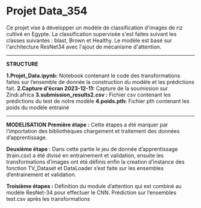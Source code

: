# Projet Data_354

Ce projet vise à développer un modèle de classification d'images de riz cultivé en Egypte. La classification supervisée s'est faites suivant les classes suivantes : blast, Brown et Healthy. Le modèle est basé sur l'architecture ResNet34 avec l'ajout de mécanisme d'attention.

***
**STRUCTURE**

**1.Projet_Data.ipynb:** Notebook contenant le code des transformations faites sur l’ensemble de donnée la construction du modèle et les prédictions fait.
**2.Capture d'écran 2023-12-11:** Capture de la soumission sur Zindi.africa 
**3.submission_results2.csv :** Fichier csv contenant les prédictions du test de notre modèle 
**4.poids.pth:** Fichier pth contenant les poids du modèle entrainé

***

**MODELISATION**
**Première étape :** Cette étapes a été marquer par l’importation des bibliothèques chargement et traitement des données d’apprentissage.

**Deuxième étape :** Dans cette partie le jeu de donnée d’apprentissage (train.csv)  a été divisé en entrainement et validation, ensuite les transformations d’images ont été définis enfin la creation d’instance des fonction TV_Dataset et DataLoader s’est faite sur les ensembles d’entrainement et validation.

**Troisième étapes :** Définition du module d’attention qui est combiné au modèle ResNet-34 pour effectuer le CNN. Prédiction sur l’ensembles test.csv après les transformations
